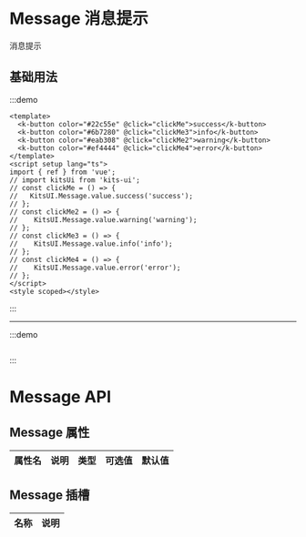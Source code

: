 # Message 消息提示

消息提示

## 基础用法

:::demo

```vue
<template>
  <k-button color="#22c55e" @click="clickMe">success</k-button>
  <k-button color="#6b7280" @click="clickMe3">info</k-button>
  <k-button color="#eab308" @click="clickMe2">warning</k-button>
  <k-button color="#ef4444" @click="clickMe4">error</k-button>
</template>
<script setup lang="ts">
import { ref } from 'vue';
// import kitsUi from 'kits-ui';
// const clickMe = () => {
//   KitsUI.Message.value.success('success');
// };
// const clickMe2 = () => {
//    KitsUI.Message.value.warning('warning');
// };
// const clickMe3 = () => {
//    KitsUI.Message.value.info('info');
// };
// const clickMe4 = () => {
//    KitsUI.Message.value.error('error');
// };
</script>
<style scoped></style>
```

:::

---

:::demo

```vue

```

:::

# Message API

## Message 属性

| 属性名 | 说明 | 类型 | 可选值 | 默认值 |
| ------ | ---- | ---- | ------ | ------ |

## Message 插槽

| 名称 | 说明 |
| ---- | ---- |
